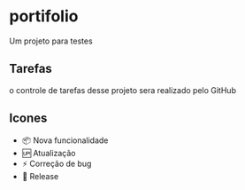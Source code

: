 # portifolio

Um projeto para testes

## Tarefas

o controle de tarefas desse projeto sera realizado pelo GitHub

## Icones

- :package: Nova funcionalidade<br>
- :up: Atualização<br>
- :zap: Correção de bug<br>
- :checkered_flag: Release<br>
